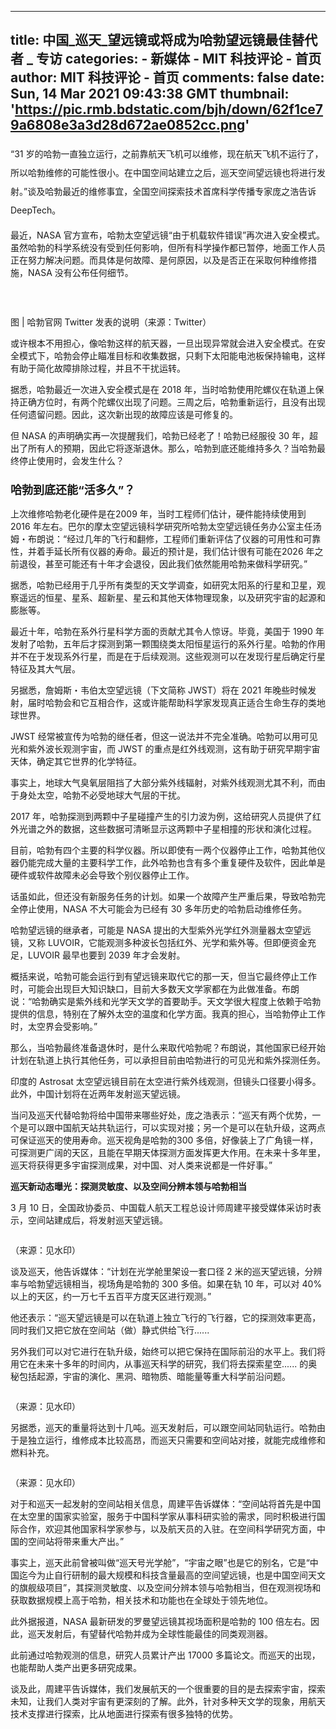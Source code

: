 
---
title: 中国_巡天_望远镜或将成为哈勃望远镜最佳替代者 _ 专访
categories: 
    - 新媒体
    - MIT 科技评论 - 首页
author: MIT 科技评论 - 首页
comments: false
date: Sun, 14 Mar 2021 09:43:38 GMT
thumbnail: 'https://pic.rmb.bdstatic.com/bjh/down/62f1ce79a6808e3a3d28d672ae0852cc.png'
---

<div>   
<p style="line-height: 30px;"><span style="font-size: 18px;">﻿</span>“31 岁的哈勃一直独立运行，之前靠航天飞机可以维修，现在航天飞机不运行了，所以哈勃维修的可能性很小。在中国空间站建立之后，巡天空间望远镜也将进行发射。”谈及哈勃最近的维修事宜，全国空间探索技术首席科学传播专家庞之浩告诉 DeepTech。</p><p>最近，NASA 官方宣布，哈勃太空望远镜“由于机载软件错误”再次进入安全模式。虽然哈勃的科学系统没有受到任何影响，但所有科学操作都已暂停，地面工作人员正在努力解决问题。而具体是何故障、是何原因，以及是否正在采取何种维修措施，NASA 没有公布任何细节。</p><p><br></p><p data-bjh-caption-id="cap-93468112" data-bjh-helper-id="1615714197622" data-bjh-caption-text data-bjh-caption-length="16" class="bjh-image-container cant-justify"><img src="https://pic.rmb.bdstatic.com/bjh/down/62f1ce79a6808e3a3d28d672ae0852cc.png" data-w="720" data-h="545" data-bjh-origin-src="https://pic.rmb.bdstatic.com/bjh/down/62f1ce79a6808e3a3d28d672ae0852cc.png" alt top="-722" status="wait" referrerpolicy="no-referrer"></p><p>图 | 哈勃官网 Twitter 发表的说明（来源：Twitter）</p><p>或许根本不用担心，像哈勃这样的航天器，一旦出现异常就会进入安全模式。在安全模式下，哈勃会停止瞄准目标和收集数据，只剩下太阳能电池板保持输电，这样有助于简化故障排除过程，并且不干扰运转。</p><p>据悉，哈勃最近一次进入安全模式是在 2018 年，当时哈勃使用陀螺仪在轨道上保持正确方位时，有两个陀螺仪出现了问题。三周之后，哈勃重新运行，且没有出现任何遗留问题。因此，这次新出现的故障应该是可修复的。</p><p>但 NASA 的声明确实再一次提醒我们，哈勃已经老了！哈勃已经服役 30 年，超出了所有人的预期，因此它将逐渐退休。那么，哈勃到底还能维持多久？当哈勃最终停止使用时，会发生什么？</p><h3 data-diagnose-id="229883d1ae22c96ebea07bfc01dd31d0"><b><span style="font-size: 18px;">哈勃到底还能“活多久”？</span></b></h3><p>上次维修哈勃老化硬件是在2009 年，当时工程师们估计，硬件能持续使用到 2016 年左右。巴尔的摩太空望远镜科学研究所哈勃太空望远镜任务办公室主任汤姆・布朗说：“经过几年的飞行和翻修，工程师们重新评估了仪器的可用性和可靠性，并着手延长所有仪器的寿命。最近的预计是，我们估计很有可能在2026 年之前退役，甚至可能还有十年才会退役，因此我们依然能用哈勃来做科学研究。”</p><p>据悉，哈勃已经用于几乎所有类型的天文学调查，如研究太阳系的行星和卫星，观察遥远的恒星、星系、超新星、星云和其他天体物理现象，以及研究宇宙的起源和膨胀等。</p><p>最近十年，哈勃在系外行星科学方面的贡献尤其令人惊讶。毕竟，美国于 1990 年发射了哈勃，五年后才探测到第一颗围绕类太阳恒星运行的系外行星。哈勃的作用并不在于发现系外行星，而是在于后续观测。这些观测可以在发现行星后确定行星特征及其大气层。</p><p>另据悉，詹姆斯・韦伯太空望远镜（下文简称 JWST）将在 2021 年晚些时候发射，届时哈勃会和它互相合作，这或许能帮助科学家发现真正适合生命生存的类地球世界。</p><p>JWST 经常被宣传为哈勃的继任者，但这一说法并不完全准确。哈勃可以用可见光和紫外波长观测宇宙，而 JWST 的重点是红外线观测，这有助于研究早期宇宙天体，确定其它世界的化学特征。</p><p>事实上，地球大气臭氧层阻挡了大部分紫外线辐射，对紫外线观测尤其不利，而由于身处太空，哈勃不必受地球大气层的干扰。</p><p>2017 年，哈勃探测到两颗中子星碰撞产生的引力波为例，这给研究人员提供了红外光谱之外的数据，这些数据可清晰显示这两颗中子星相撞的形状和演化过程。</p><p>目前，哈勃有四个主要的科学仪器。所以即使有一两个仪器停止工作，哈勃其他仪器仍能完成大量的主要科学工作，此外哈勃也含有多个重复硬件及软件，因此单是硬件或软件故障未必会导致个别仪器停止工作。</p><p>话虽如此，但还没有新服务任务的计划。如果一个故障产生严重后果，导致哈勃完全停止使用，NASA 不大可能会为已经有 30 多年历史的哈勃启动维修任务。</p><p>哈勃望远镜的继承者，可能是 NASA 提出的大型紫外光学红外测量器太空望远镜，又称 LUVOIR，它能观测多种波长包括红外、光学和紫外等。但即便资金充足，LUVOIR 最早也要到 2039 年才会发射。</p><p>概括来说，哈勃可能会运行到有望远镜来取代它的那一天，但当它最终停止工作时，可能会出现巨大知识缺口，目前大多数天文学家都在为此做准备。布朗说：“哈勃确实是紫外线和光学天文学的首要助手。天文学很大程度上依赖于哈勃提供的信息，特别在了解外太空的温度和化学方面。我真的担心，当哈勃停止工作时，太空界会受影响。”</p><p>那么，当哈勃最终准备退休时，是什么来取代哈勃呢？布朗说，其他国家已经开始计划在轨道上执行其他任务，可以承担目前由哈勃进行的可见光和紫外探测任务。</p><p>印度的 Astrosat 太空望远镜目前在太空进行紫外线观测，但镜头口径要小得多。此外，中国计划将在近两年发射巡天望远镜。</p><p>当问及巡天代替哈勃将给中国带来哪些好处，庞之浩表示：“巡天有两个优势，一个是可以跟中国航天站共轨运行，可以实现对接；另一个是可以在轨升级，这两点可保证巡天的使用寿命。巡天视角是哈勃的300 多倍，好像装上了广角镜一样，可探测更广阔的天区，且能在早期天体探测方面发挥更大作用。在未来十多年里，巡天将获得更多宇宙探测成果，对中国、对人类来说都是一件好事。”</p><p><b>巡天新动态曝光：探测灵敏度、以及空间分辨本领与哈勃相当‍</b></p><p>3 月 10 日，全国政协委员、中国载人航天工程总设计师周建平接受媒体采访时表示，空间站建成后，将发射巡天望远镜。</p><p data-bjh-caption-id="cap-98984710" data-bjh-helper-id="1615714197623" data-bjh-caption-text data-bjh-caption-length="16" class="bjh-image-container cant-justify"><img src="https://pic.rmb.bdstatic.com/bjh/down/b8b7f65dd79192fb70fd5b4a52f75620.png" data-w="720" data-h="405" data-bjh-origin-src="https://pic.rmb.bdstatic.com/bjh/down/b8b7f65dd79192fb70fd5b4a52f75620.png" alt top="-722" status="wait" referrerpolicy="no-referrer"></p><p>（来源：见水印）</p><p>谈及巡天，他告诉媒体：“计划在光学舱里架设一套口径 2 米的巡天望远镜，分辨率与哈勃望远镜相当，视场角是哈勃的 300 多倍。如果在轨 10 年，可以对 40% 以上的天区，约一万七千五百平方度天区进行观测。”</p><p>他还表示：“巡天望远镜是可以在轨道上独立飞行的飞行器，它的探测效率更高，同时我们又把它放在空间站（做）静式供给飞行......
 
另外我们可以对它进行在轨升级，始终可以把它保持在国际前沿的水平上。我们将用它在未来十多年的时间内，从事巡天科学的研究，我们将去探索星空......
 的奥秘包括起源，宇宙的演化、黑洞、暗物质、暗能量等重大科学前沿问题。</p><p data-bjh-caption-id="cap-52333684" data-bjh-helper-id="1615714197624" data-bjh-caption-text data-bjh-caption-length="16" class="bjh-image-container cant-justify"><img src="https://pic.rmb.bdstatic.com/bjh/down/b29df9a8448205202fae6f126d092cae.png" data-w="720" data-h="405" data-bjh-origin-src="https://pic.rmb.bdstatic.com/bjh/down/b29df9a8448205202fae6f126d092cae.png" alt top="-722" status="wait" referrerpolicy="no-referrer"></p><p>（来源：见水印）</p><p>另据悉，巡天的重量将达到十几吨。巡天发射后，可以跟空间站同轨运行。哈勃由于是独立运行，维修成本比较高昂，而巡天只需要和空间站对接，就能完成维修和燃料补充。</p><p data-bjh-caption-id="cap-20573495" data-bjh-helper-id="1615714197625" data-bjh-caption-text data-bjh-caption-length="16" class="bjh-image-container cant-justify"><img src="https://pic.rmb.bdstatic.com/bjh/down/356e86ba6272e4125e7c12ec9884212f.png" data-w="720" data-h="395" data-bjh-origin-src="https://pic.rmb.bdstatic.com/bjh/down/356e86ba6272e4125e7c12ec9884212f.png" alt top="-722" status="wait" referrerpolicy="no-referrer"></p><p>（来源：见水印）</p><p>对于和巡天一起发射的空间站相关信息，周建平告诉媒体：“空间站将首先是中国在太空里的国家实验室，服务于中国科学家从事科研实验的需求，同时积极进行国际合作，欢迎其他国家科学家参与，以及航天员的入驻。在空间科学研究方面，中国的空间站将带来重大产出。”</p><p>事实上，巡天此前曾被叫做“巡天号光学舱”，“宇宙之眼”也是它的别名，它是“中国迄今为止自行研制的最大规模和科技含量最高的空间望远镜，也是中国空间天文的旗舰级项目”，其探测灵敏度、以及空间分辨本领与哈勃相当，但在观测视场和获取数据规模上高于哈勃，相关技术和功能也在全球处于领先地位。</p><p>此外据报道，NASA 最新研发的罗曼望远镜其视场面积是哈勃的 100 倍左右。因此，巡天发射后，有望替代哈勃并成为全球性能最佳的同类观测器。</p><p>此前通过哈勃观测的信息，研究人员累计产出 17000 多篇论文。而巡天的出现，也能帮助人类产出更多研究成果。</p><p>谈及此，周建平告诉媒体，我们发展航天的一个很重要的目的是去探索宇宙，探索未知，让我们人类对宇宙有更深刻的了解。此外，针对多种天文学的现象，用航天技术支撑进行探索，比从地面进行探索有很多独特的优势。</p>  
</div>
            